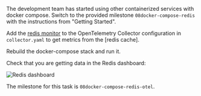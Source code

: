 The development team has started using other containerized services with docker compose. Switch to the provided milestone `08docker-compose-redis` with the instructions from "Getting Started".

Add the [redis monitor][redis-mon] to the OpenTelemetry Collector configuration in `collector.yaml` to get metrics from the [redis cache].

Rebuild the docker-compose stack and run it.

Check that you are getting data in the Redis dashboard:

![Redis dashboard](..//images/bootcamp/redis-dashboard.png)

The milestone for this task is `08docker-compose-redis-otel`.

[redis]: https://redis.io/
[redis-mon]: https://docs.splunk.com/Observability/gdi/redis/redis.html
